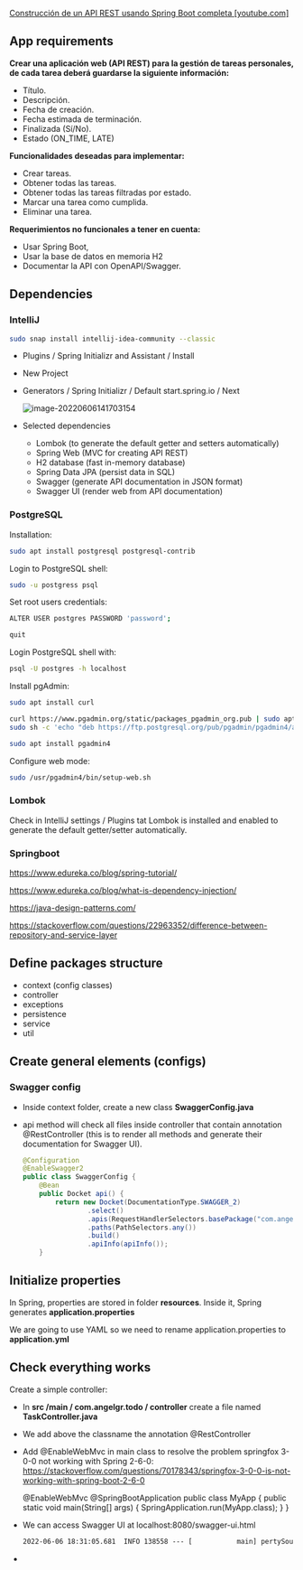[Construcción de un API REST usando Spring Boot completa [youtube.com]](https://www.youtube.com/watch?v=z_dLYcQqSHI)

## App requirements

**Crear una aplicación web (API REST) para la gestión de tareas personales, de cada tarea deberá guardarse la siguiente información:**

- Título.
- Descripción.
- Fecha de creación.
- Fecha estimada de terminación.
- Finalizada (Sí/No).
- Estado (ON_TIME, LATE)

**Funcionalidades deseadas para implementar:**

- Crear tareas.
- Obtener todas las tareas.
- Obtener todas las tareas filtradas por estado.
- Marcar una tarea como cumplida.
- Eliminar una tarea.

**Requerimientos no funcionales a tener en cuenta:** 

- Usar Spring Boot,
- Usar la base de datos en memoria H2 
- Documentar la API con OpenAPI/Swagger.

## Dependencies

### IntelliJ

```bash
sudo snap install intellij-idea-community --classic
```

- Plugins / Spring Initializr and Assistant / Install

- New Project

- Generators / Spring Initializr / Default start.spring.io / Next

  ![image-20220606141703154](details.assets/image-20220606141703154.png)

- Selected dependencies

  - Lombok (to generate the default getter and setters automatically)
  - Spring Web (MVC for creating API REST)
  - H2 database (fast in-memory database)
  - Spring Data JPA (persist data in SQL)
  - Swagger (generate API documentation in JSON format)
  - Swagger UI (render web from API documentation)

### PostgreSQL

Installation:

```bash
sudo apt install postgresql postgresql-contrib
```

Login to PostgreSQL shell:

```bash
sudo -u postgress psql
```

Set root users credentials:

```bash
ALTER USER postgres PASSWORD 'password';

quit
```

Login PostgreSQL shell with:

```bash
psql -U postgres -h localhost
```

Install pgAdmin:

```bash
sudo apt install curl
```

```bash
curl https://www.pgadmin.org/static/packages_pgadmin_org.pub | sudo apt-key add
sudo sh -c 'echo "deb https://ftp.postgresql.org/pub/pgadmin/pgadmin4/apt/$(lsb_release -cs) pgadmin4 main" > /etc/apt/sources.list.d/pgadmin4.list && apt update'
```

```bash
sudo apt install pgadmin4
```

Configure web mode:

```bash
sudo /usr/pgadmin4/bin/setup-web.sh
```

### Lombok

Check in IntelliJ settings / Plugins tat Lombok is installed and enabled to generate the default getter/setter automatically.

### Springboot

https://www.edureka.co/blog/spring-tutorial/

https://www.edureka.co/blog/what-is-dependency-injection/

https://java-design-patterns.com/

https://stackoverflow.com/questions/22963352/difference-between-repository-and-service-layer

## Define packages structure

- context (config classes)
- controller
- exceptions
- persistence
- service
- util

## Create general elements (configs)

### Swagger config

- Inside context folder, create a new class **SwaggerConfig.java**

- api method will check all files inside controller that contain annotation @RestController (this is to render all methods and generate their documentation for Swagger UI).

  ```java
  @Configuration
  @EnableSwagger2
  public class SwaggerConfig {
      @Bean
      public Docket api() {
          return new Docket(DocumentationType.SWAGGER_2)
                  .select()
                  .apis(RequestHandlerSelectors.basePackage("com.angelgr.todo.controller"))
                  .paths(PathSelectors.any())
                  .build()
                  .apiInfo(apiInfo());
      }
  ```

## Initialize properties

In Spring, properties are stored in folder **resources**. Inside it, Spring generates **application.properties**

We are going to use YAML so we need to rename application.properties to **application.yml**

## Check everything works

Create a simple controller:

- In **src /main / com.angelgr.todo / controller** create a file named **TaskController.java**

- We add above the classname the annotation @RestController

- Add @EnableWebMvc in main class to resolve the problem springfox 3-0-0 not working with Spring 2-6-0:
  https://stackoverflow.com/questions/70178343/springfox-3-0-0-is-not-working-with-spring-boot-2-6-0

  @EnableWebMvc
  @SpringBootApplication
  public class MyApp {
      public static void main(String[] args) {
          SpringApplication.run(MyApp.class);
      }
  }

- We can access Swagger UI at
  localhost:8080/swagger-ui.html

  ```cmd
  2022-06-06 18:31:05.681  INFO 138558 --- [           main] pertySourcedRequestMappingHandlerMapping : Mapped URL path [/v2/api-docs] onto method [springfox.documentation.swagger2.web.Swagger2Controller#getDocumentation(String, HttpServletRequest)]
  ```

  

- 